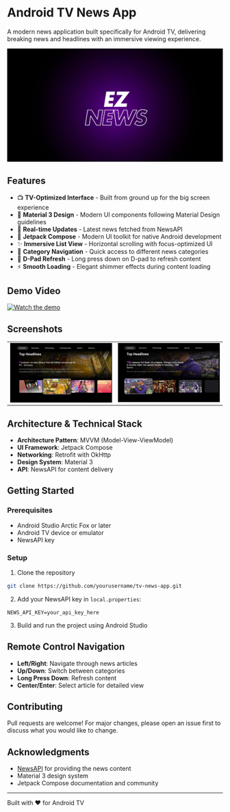  # Android TV News App 
  
 A modern news application built specifically for Android TV, delivering breaking news and headlines with an immersive viewing experience. 
  
 ![App Banner](assets/banner.png) 
  
 ## Features 
  
 - 📺 **TV-Optimized Interface** - Built from ground up for the big screen experience 
 - 🎨 **Material 3 Design** - Modern UI components following Material Design guidelines 
 - 🔄 **Real-time Updates** - Latest news fetched from NewsAPI 
 - 📱 **Jetpack Compose** - Modern UI toolkit for native Android development 
 - ✨ **Immersive List View** - Horizontal scrolling with focus-optimized UI 
 - 🎯 **Category Navigation** - Quick access to different news categories 
 - 🔄 **D-Pad Refresh** - Long press down on D-pad to refresh content 
 - ⚡ **Smooth Loading** - Elegant shimmer effects during content loading 
  
## Demo Video

[![Watch the demo](https://img.youtube.com/vi/sKM09rPNyFA/0.jpg)](https://youtu.be/sKM09rPNyFA)
  
 ## Screenshots 
  
 <table> 
   <tr> 
     <td><img src="assets/SS1.png" alt="Home Screen" /></td> 
     <td><img src="assets/SS2.png" alt="Category View" /></td> 
   </tr> 
 </table> 
  
 ## Architecture & Technical Stack 
  
 - **Architecture Pattern**: MVVM (Model-View-ViewModel) 
 - **UI Framework**: Jetpack Compose 
 - **Networking**: Retrofit with OkHttp 
 - **Design System**: Material 3 
 - **API**: NewsAPI for content delivery 
  
 ## Getting Started 
  
 ### Prerequisites 
 - Android Studio Arctic Fox or later 
 - Android TV device or emulator 
 - NewsAPI key 
  
 ### Setup 
 1. Clone the repository 
 ```bash 
 git clone https://github.com/yourusername/tv-news-app.git 
 ``` 
  
 2. Add your NewsAPI key in `local.properties`: 
 ```properties 
 NEWS_API_KEY=your_api_key_here 
 ``` 
  
 3. Build and run the project using Android Studio 
  
 ## Remote Control Navigation 
  
 - **Left/Right**: Navigate through news articles 
 - **Up/Down**: Switch between categories 
 - **Long Press Down**: Refresh content 
 - **Center/Enter**: Select article for detailed view 
  
 ## Contributing 
  
 Pull requests are welcome! For major changes, please open an issue first to discuss what you would like to change. 
  
 ## Acknowledgments 
  
 - [NewsAPI](https://newsapi.org/) for providing the news content 
 - Material 3 design system 
 - Jetpack Compose documentation and community 
  
 --- 
  
 Built with ❤️ for Android TV 
